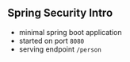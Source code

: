 ## Spring Security Intro

- minimal spring boot application
- started on port `8080`
- serving endpoint `/person`
